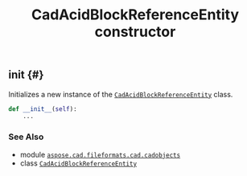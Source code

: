 ﻿---
title: CadAcidBlockReferenceEntity constructor
second_title: Aspose.CAD for Python via .NET API References
description: 
type: docs
weight: 10
url: /python-net/aspose.cad.fileformats.cad.cadobjects/cadacidblockreferenceentity/__init__/
is_root: false
---

## __init__ {#}

Initializes a new instance of the [`CadAcidBlockReferenceEntity`](/cad/python-net/aspose.cad.fileformats.cad.cadobjects/cadacidblockreferenceentity) class.



```python
def __init__(self):
    ...
```





### See Also
* module [`aspose.cad.fileformats.cad.cadobjects`](../../)
* class [`CadAcidBlockReferenceEntity`](/cad/python-net/aspose.cad.fileformats.cad.cadobjects/cadacidblockreferenceentity)
